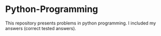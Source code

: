 # Python-Programming
This repository presents problems in python programming. I included my answers (correct tested answers).
